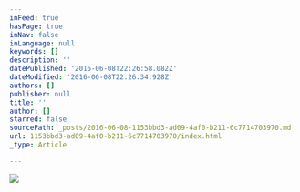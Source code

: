 ```yaml
---
inFeed: true
hasPage: true
inNav: false
inLanguage: null
keywords: []
description: ''
datePublished: '2016-06-08T22:26:58.082Z'
dateModified: '2016-06-08T22:26:34.928Z'
authors: []
publisher: null
title: ''
author: []
starred: false
sourcePath: _posts/2016-06-08-1153bbd3-ad09-4af0-b211-6c7714703970.md
url: 1153bbd3-ad09-4af0-b211-6c7714703970/index.html
_type: Article

---
```

![](https://the-grid-user-content.s3-us-west-2.amazonaws.com/0a98aece-0835-483f-9f5b-8923ca677338.jpg)